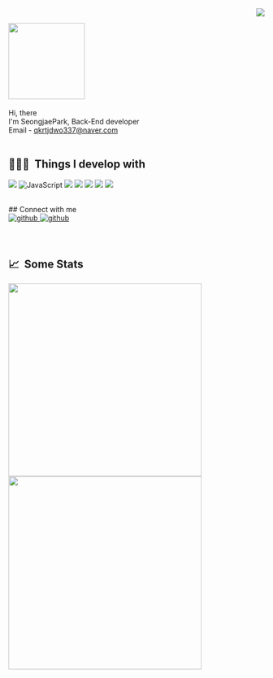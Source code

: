 <img align="right" src="https://hits.seeyoufarm.com/api/count/incr/badge.svg?url=https%3A%2F%2Fgithub.com%2FJogeonsang&count_bg=%2379C83D&title_bg=%23555555&icon=googleads.svg&icon_color=%23E7E7E7&title=HITS&edge_flat=false">

<p align="left">

## <img src=https://media.giphy.com/media/Qc0BxWM9TxljvJug2x/giphy.gif width="150px"/>
 

</p>

Hi, there <br/>
I'm SeongjaePark, Back-End developer <br/>
Email - qkrtjdwo337@naver.com<br/>
<br/> 
 
<h2>👩🏻‍💻 &nbsp;Things I develop with </h2>

<p>
<img src="https://img.shields.io/badge/Java-007396?style=flat-square&logo=Java&logoColor=222323"/>
<img alt="JavaScript" src="https://img.shields.io/badge/-JavaScript-F7DF1E?style=flat-square&logo=JavaScript&logoColor=white" />
<img src="https://img.shields.io/badge/jQuery-0769AD?style=flat-square&logo=jQuery&logoColor=white"/>
<img src="https://img.shields.io/badge/MySQL-4479A1?style=flat-square&logo=MySQL&logoColor=fff"/>
<img src="https://img.shields.io/badge/Springs-6DB33F?style=flat-square&logo=Spring&logoColor=fff"/>
<img src="https://img.shields.io/badge/HTML5-E34F26?style=flat-square&logo=HTML5&logoColor=333"/>
<img src="https://img.shields.io/badge/CSS3-1572B6?style=flat-square&logo=CSS3&logoColor=333"/>

</p>
<br/> 
## Connect with me  
<div align="left">
<a href="https://github.com/seongjaePark12" target="_blank">
<img src=https://img.shields.io/badge/github-%2324292e.svg?&style=for-the-badge&logo=github&logoColor=white alt=github style="margin-bottom: 5px;" />
</a>
 <a href="https://www.instagram.com/sj__619" target="_blank">
<img src=https://img.shields.io/badge/instagram-E4405F?&style=for-the-badge&logo=instagram&logoColor=white alt=github style="margin-bottom: 5px;" />
</a>
<!--<a href="https://www.linkedin.com/in/awesomeyelim/" target="_blank">
<img src=https://img.shields.io/badge/linkedin-%231E77B5.svg?&style=for-the-badge&logo=linkedin&logoColor=white alt=linkedin style="margin-bottom: 5px;" />
</a>-->
</div>  
<br/> 

<br/>  

<!-- ## Github Stats  
<div align="left"><img src="https://github-readme-stats.vercel.app/api?username=seongjaePark12&show_icons=true&count_private=true&hide_border=true" align="center" /></div>  
 -->

<h2>📈 &nbsp;Some Stats</h2>

<div align=left>

<img width="380"  src="https://github-readme-stats.vercel.app/api?username=seongjaePark12&show_icons=true&count_private=true&theme=dracula" />

<img width="380" src="http://github-readme-streak-stats.herokuapp.com?user=seongjaePark12&theme=dracula&date_format=%5BY%20%5DM%20j">

</div>
